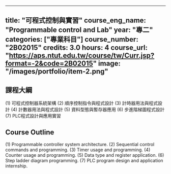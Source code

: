 
---
title: "可程式控制與實習"
course_eng_name: "Programmable control and Lab"
year: "專二"
categories: ["專業科目"]
course_number: "2B02015"
credits: 3.0
hours: 4
course_url: "https://aps.ntut.edu.tw/course/tw/Curr.jsp?format=-2&code=2B02015"
image: "/images/portfolio/item-2.png"
---

## 課程大綱

(1)	可程式控制器系統架構
(2)	順序控制指令與程式設計
(3)	計時器用法與程式設計
(4)	計數器用法與程式設計
(5)	資料型態與暫存器應用
(6)	步進階梯圖程式設計
(7)  PLC程式設計與應用實習

## Course Outline

(1)	Programmable controller system architecture.
(2)	Sequential control commands and programming.
(3)	Timer usage and programming.
(4)	Counter usage and programming.
(5)	Data type and register application.
(6)	Step ladder diagram programming.
(7)	PLC program design and application internship.
